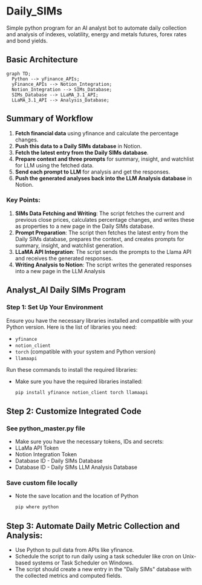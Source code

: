 # Daily_SIMs
Simple python program for an AI analyst bot to automate daily collection and analysis of indexes, volatility, energy and metals futures, forex rates and bond yields.

## Basic Architecture

```mermaid
graph TD;
  Python --> yFinance_APIs;
  yFinance_APIs --> Notion_Integration;
  Notion_Integration --> SIMs_Database;
  SIMs_Database --> LLaMA_3.1_API;
  LLaMA_3.1_API --> Analysis_Database;
```
## Summary of Workflow

1. **Fetch financial data** using yfinance and calculate the percentage changes.
2. **Push this data to a Daily SIMs database** in Notion.
3. **Fetch the latest entry from the Daily SIMs database**.
4. **Prepare context and three prompts** for summary, insight, and watchlist for LLM using the fetched data.
5. **Send each prompt to LLM** for analysis and get the responses.
6. **Push the generated analyses back into the LLM Analysis database** in Notion.

### Key Points:

1. **SIMs Data Fetching and Writing**: The script fetches the current and previous close prices, calculates percentage changes, and writes these as properties to a new page in the Daily SIMs database.
2. **Prompt Preparation**: The script then fetches the latest entry from the Daily SIMs database, prepares the context, and creates prompts for summary, insight, and watchlist generation.
3. **LLaMA API Integration**: The script sends the prompts to the Llama API and receives the generated responses.
4. **Writing Analysis to Notion**: The script writes the generated responses into a new page in the LLM Analysis

## Analyst_AI Daily SIMs Program

### Step 1: Set Up Your Environment

Ensure you have the necessary libraries installed and compatible with your Python version. Here is the list of libraries you need:

- `yfinance`
- `notion_client`
- `torch` (compatible with your system and Python version)
- `llamaapi`

Run these commands to install the required libraries:

- Make sure you have the required libraries installed:
    
    ```bash
    pip install yfinance notion_client torch llamaapi
    ```
    

## Step 2: Customize Integrated Code

### See python_master.py file 

- Make sure you have the necessary tokens, IDs and secrets:
- LLaMa API Token
- Notion Integration Token
- Database ID - Daily SIMs Database
- Database ID - Daily SIMs LLM Analysis Database

### Save custom file locally 

- Note the save location and the location of Python 

    ```bash
    pip where python
    ```
## Step 3: Automate Daily Metric Collection and Analysis:

- Use Python to pull data from APIs like yfinance.
- Schedule the script to run daily using a task scheduler like cron on Unix-based systems or Task Scheduler on Windows.
- The script should create a new entry in the "Daily SIMs" database with the collected metrics and computed fields.

  
